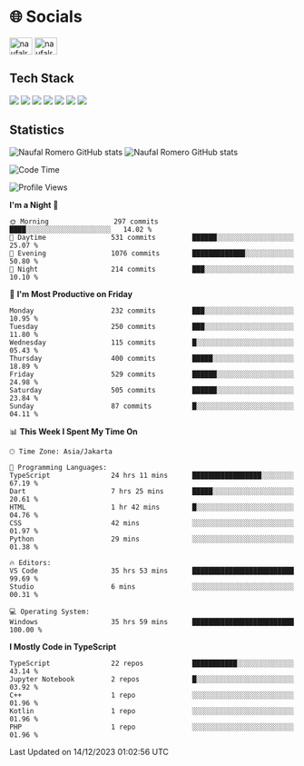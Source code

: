 <h1 align="">🌐 Socials</h1>
<p align="left">
<a href="https://linkedin.com/in/naufal-romero-putra-pratama-9ab816177/" target="blank"><img align="center" src="https://raw.githubusercontent.com/rahuldkjain/github-profile-readme-generator/master/src/images/icons/Social/linked-in-alt.svg" alt="naufalromero" height="30" width="40" /></a>
<a href="https://instagram.com/naufalromero" target="blank"><img align="center" src="https://raw.githubusercontent.com/rahuldkjain/github-profile-readme-generator/master/src/images/icons/Social/instagram.svg" alt="naufalromero" height="30" width="40" /></a>
</p>


<h2 align="">Tech Stack</h2>
<div align="">
  <img src="https://img.shields.io/badge/next.js-000000?style=for-the-badge&logo=nextdotjs&logoColor=white"/>
 <img src="https://img.shields.io/badge/typescript-%23007ACC.svg?style=for-the-badge&logo=typescript&logoColor=white"/>
 <img src="https://img.shields.io/badge/react-%2320232a.svg?style=for-the-badge&logo=react&logoColor=%2361DAFB"/>
 <img src="https://img.shields.io/badge/tailwindcss-%2338B2AC.svg?style=for-the-badge&logo=tailwind-css&logoColor=white"/>
 <img src="https://img.shields.io/badge/Prisma-3982CE?style=for-the-badge&logo=Prisma&logoColor=white"/>
 <img src="https://img.shields.io/badge/javascript-%23323330.svg?style=for-the-badge&logo=javascript&logoColor=%23F7DF1E"/>
 <img src="https://img.shields.io/badge/java-%23ED8B00.svg?style=for-the-badge&logo=openjdk&logoColor=white"/>
</div>


<h2 align="">Statistics</h2>
<div align="">
<img src="https://github-readme-stats-xi-nine-74.vercel.app/api?username=romves&show_icons=true&theme=tokyonight&include_all_commits=true&count_private=true" alt="Naufal Romero GitHub stats"/>
<img src="https://github-readme-stats-xi-nine-74.vercel.app/api/top-langs/?username=romves&theme=tokyonight&hide_border=false&include_all_commits=true&count_private=true&layout=compact" alt="Naufal Romero GitHub stats"/>
</div>

<!--START_SECTION:waka-->
![Code Time](http://img.shields.io/badge/Code%20Time-568%20hrs%2042%20mins-blue)

![Profile Views](http://img.shields.io/badge/Profile%20Views-93-blue)

**I'm a Night 🦉** 

```text
🌞 Morning                297 commits         ████░░░░░░░░░░░░░░░░░░░░░   14.02 % 
🌆 Daytime                531 commits         ██████░░░░░░░░░░░░░░░░░░░   25.07 % 
🌃 Evening                1076 commits        █████████████░░░░░░░░░░░░   50.80 % 
🌙 Night                  214 commits         ███░░░░░░░░░░░░░░░░░░░░░░   10.10 % 
```
📅 **I'm Most Productive on Friday** 

```text
Monday                   232 commits         ███░░░░░░░░░░░░░░░░░░░░░░   10.95 % 
Tuesday                  250 commits         ███░░░░░░░░░░░░░░░░░░░░░░   11.80 % 
Wednesday                115 commits         █░░░░░░░░░░░░░░░░░░░░░░░░   05.43 % 
Thursday                 400 commits         █████░░░░░░░░░░░░░░░░░░░░   18.89 % 
Friday                   529 commits         ██████░░░░░░░░░░░░░░░░░░░   24.98 % 
Saturday                 505 commits         ██████░░░░░░░░░░░░░░░░░░░   23.84 % 
Sunday                   87 commits          █░░░░░░░░░░░░░░░░░░░░░░░░   04.11 % 
```


📊 **This Week I Spent My Time On** 

```text
🕑︎ Time Zone: Asia/Jakarta

💬 Programming Languages: 
TypeScript               24 hrs 11 mins      █████████████████░░░░░░░░   67.19 % 
Dart                     7 hrs 25 mins       █████░░░░░░░░░░░░░░░░░░░░   20.61 % 
HTML                     1 hr 42 mins        █░░░░░░░░░░░░░░░░░░░░░░░░   04.76 % 
CSS                      42 mins             ░░░░░░░░░░░░░░░░░░░░░░░░░   01.97 % 
Python                   29 mins             ░░░░░░░░░░░░░░░░░░░░░░░░░   01.38 % 

🔥 Editors: 
VS Code                  35 hrs 53 mins      █████████████████████████   99.69 % 
Studio                   6 mins              ░░░░░░░░░░░░░░░░░░░░░░░░░   00.31 % 

💻 Operating System: 
Windows                  35 hrs 59 mins      █████████████████████████   100.00 % 
```

**I Mostly Code in TypeScript** 

```text
TypeScript               22 repos            ███████████░░░░░░░░░░░░░░   43.14 % 
Jupyter Notebook         2 repos             █░░░░░░░░░░░░░░░░░░░░░░░░   03.92 % 
C++                      1 repo              ░░░░░░░░░░░░░░░░░░░░░░░░░   01.96 % 
Kotlin                   1 repo              ░░░░░░░░░░░░░░░░░░░░░░░░░   01.96 % 
PHP                      1 repo              ░░░░░░░░░░░░░░░░░░░░░░░░░   01.96 % 
```




 Last Updated on 14/12/2023 01:02:56 UTC
<!--END_SECTION:waka-->
